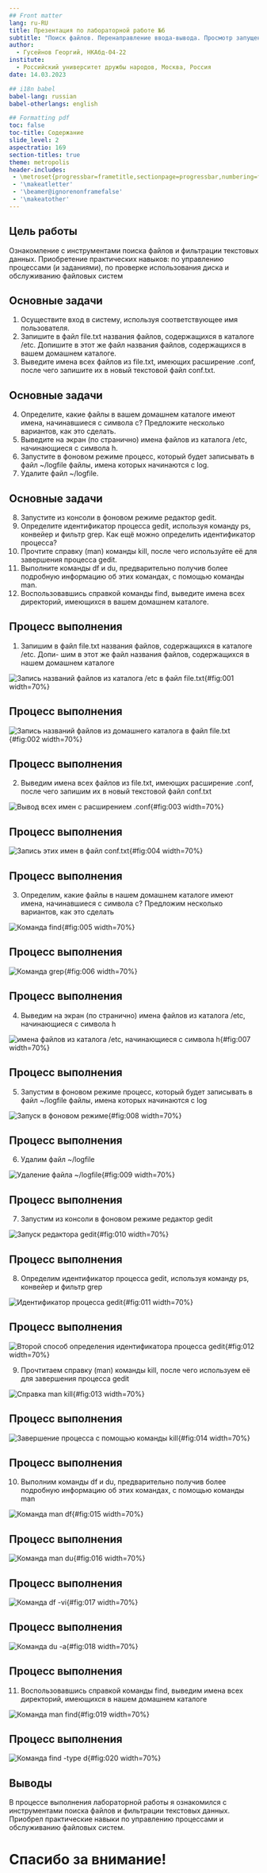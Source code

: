 ```yaml
---
## Front matter
lang: ru-RU
title: Презентация по лабораторной работе №6
subtitle: "Поиск файлов. Перенаправление ввода-вывода. Просмотр запущенных процессов"
author:
  - Гусейнов Георгий, НКАбд-04-22
institute:
  - Российский университет дружбы народов, Москва, Россия
date: 14.03.2023

## i18n babel
babel-lang: russian
babel-otherlangs: english

## Formatting pdf
toc: false
toc-title: Содержание
slide_level: 2
aspectratio: 169
section-titles: true
theme: metropolis
header-includes:
 - \metroset{progressbar=frametitle,sectionpage=progressbar,numbering=fraction}
 - '\makeatletter'
 - '\beamer@ignorenonframefalse'
 - '\makeatother'
---
```


## Цель работы

Ознакомление с инструментами поиска файлов и фильтрации текстовых данных.
Приобретение практических навыков: по управлению процессами (и заданиями), по
проверке использования диска и обслуживанию файловых систем

## Основные задачи

1. Осуществите вход в систему, используя соответствующее имя пользователя.
2. Запишите в файл file.txt названия файлов, содержащихся в каталоге /etc. Допишите в этот же файл названия файлов, содержащихся в вашем домашнем каталоге.
3. Выведите имена всех файлов из file.txt, имеющих расширение .conf, после чего запишите их в новый текстовой файл conf.txt.

## Основные задачи

4. Определите, какие файлы в вашем домашнем каталоге имеют имена, начинавшиеся с символа c? Предложите несколько вариантов, как это сделать.
5. Выведите на экран (по странично) имена файлов из каталога /etc, начинающиеся с символа h.
6. Запустите в фоновом режиме процесс, который будет записывать в файл ~/logfile файлы, имена которых начинаются с log.
7. Удалите файл ~/logfile.

## Основные задачи

8. Запустите из консоли в фоновом режиме редактор gedit.
9. Определите идентификатор процесса gedit, используя команду ps, конвейер и фильтр grep. Как ещё можно определить идентификатор процесса?
10. Прочтите справку (man) команды kill, после чего используйте её для завершения процесса gedit.
11. Выполните команды df и du, предварительно получив более подробную информацию об этих командах, с помощью команды man.
12. Воспользовавшись справкой команды find, выведите имена всех директорий, имеющихся в вашем домашнем каталоге.

## Процесс выполнения

1. Запишим в файл file.txt названия файлов, содержащихся в каталоге /etc. Допи-
шим в этот же файл названия файлов, содержащихся в нашем домашнем каталоге 

![Запись названий файлов из каталога /etc в файл file.txt](image/1.png){#fig:001 width=70%}

## Процесс выполнения

![Запись названий файлов из домашнего каталога в файл file.txt](image/2.png){#fig:002 width=70%}

## Процесс выполнения

2. Выведим имена всех файлов из file.txt, имеющих расширение .conf, после чего
запишим их в новый текстовой файл conf.txt 

![Вывод всех имен с расширением .conf](image/3.png){#fig:003 width=70%}

## Процесс выполнения

![Запись этих имен в файл conf.txt](image/4.png){#fig:004 width=70%}

## Процесс выполнения

3. Определим, какие файлы в нашем домашнем каталоге имеют имена, начинавшиеся
с символа c? Предложим несколько вариантов, как это сделать 

![Команда find](image/5.png){#fig:005 width=70%}

## Процесс выполнения

![Команда grep](image/6.png){#fig:006 width=70%}

## Процесс выполнения

4. Выведим на экран (по странично) имена файлов из каталога /etc, начинающиеся
с символа h

![имена файлов из каталога /etc, начинающиеся с символа h](image/7.png){#fig:007 width=70%}

## Процесс выполнения

5. Запустим в фоновом режиме процесс, который будет записывать в файл ~/logfile
файлы, имена которых начинаются с log

![Запуск в фоновом режиме](image/8.png){#fig:008 width=70%}

## Процесс выполнения

6. Удалим файл ~/logfile 

![Удаление файла ~/logfile](image/9.png){#fig:009 width=70%}

## Процесс выполнения

7. Запустим из консоли в фоновом режиме редактор gedit 

![Запуск редактора gedit](image/10.png){#fig:010 width=70%}

## Процесс выполнения

8. Определим идентификатор процесса gedit, используя команду ps, конвейер и фильтр
grep 

![Идентификатор процесса  gedit](image/11.png){#fig:011 width=70%}

## Процесс выполнения

![Второй способ определения идентификатора процесса  gedit](image/12.png){#fig:012 width=70%}

9. Прочтитаем справку (man) команды kill, после чего используем её для завершения
процесса gedit 

![Справка man kill](image/13.png){#fig:013 width=70%}

## Процесс выполнения

![Завершение процесса с помощью команды kill](image/14.png){#fig:014 width=70%}

## Процесс выполнения

10. Выполним команды df и du, предварительно получив более подробную информацию
об этих командах, с помощью команды man 

![Команда man df](image/15.png){#fig:015 width=70%}

## Процесс выполнения

![Команда man du](image/16.png){#fig:016 width=70%}

## Процесс выполнения

![Команда df -vi](image/17.png){#fig:017 width=70%}

## Процесс выполнения

![Команда du -a](image/18.png){#fig:018 width=70%}

## Процесс выполнения

11. Воспользовавшись справкой команды find, выведим имена всех директорий, имеющихся в нашем домашнем каталоге 

![Команда man find](image/19.png){#fig:019 width=70%}

## Процесс выполнения

![Команда find -type d](image/20.png){#fig:020 width=70%}

## Выводы

В процессе выполнения лабораторной работы я ознакомился с инструментами поиска файлов и фильтрации текстовых данных. Приобрел практические навыки по управлению процессами и обслуживанию файловых систем.

# Спасибо за внимание!

